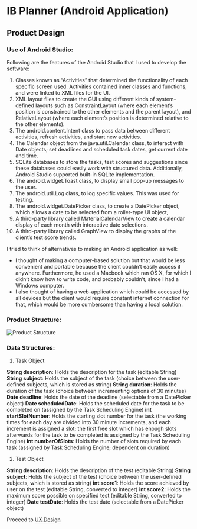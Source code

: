 # IB Planner (Android Application)

## Product Design

### Use of Android Studio:

Following are the features of the Android Studio that I used to develop the software:

1. Classes known as “Activities” that determined the functionality of each specific
screen used. Activities contained inner classes and functions, and were linked to
XML files for the UI.
2. XML layout files to create the GUI using different kinds of system-defined layouts
such as ConstraintLayout (where each element’s position is constrained to the other
elements and the parent layout), and RelativeLayout (where each element’s
position is determined relative to the other elements).
3. The android.content.Intent class to pass data between different activities, refresh
activities, and start new activities.
4. The Calendar object from the java.util.Calendar class, to interact with Date objects;
set deadlines and scheduled task dates, get current date and time.
5. SQLite databases to store the tasks, test scores and suggestions since these
databases could easily work with structured data. Additionally, Android Studio
supported built-in SQLite implementation.
6. The android.widget.Toast class, to display small pop-up messages to the user.
7. The android.util.Log class, to log specific values. This was used for testing.
8. The android.widget.DatePicker class, to create a DatePicker object, which allows a
date to be selected from a roller-type UI object,
9. A third-party library called MaterialCalendarView to create a calendar display of
each month with interactive date selections.
10. A third-party library called GraphView to display the graphs of the client’s test
score trends.

I tried to think of alternatives to making an Android application as well:

* I thought of making a computer-based solution but that would be less convenient and
portable because the client couldn’t easily access it anywhere. Furthermore, he used a Macbook which ran OS X, for which I didn’t know how to write code, and probably
couldn’t, since I had a Windows computer.
* I also thought of having a web-application which could be accessed by all devices but the client would require constant internet connection for that, which would be more cumbersome than having a local solution.

### Product Structure:

![Product Structure](/images/B0_Structure.png)

### Data Structures:

1. Task Object

**String description**: Holds the description for the task (editable String)
**String subject**: Holds the subject of the task (choice between the user-defined subjects,
which is stored as string)
**String duration**: Holds the duration of the task (choice between incrementing options of 30
minutes)
**Date deadline**: Holds the date of the deadline (selectable from a DatePicker object)
**Date scheduledDate**: Holds the scheduled date for the task to be completed on (assigned by the Task Scheduling Engine)
**int startSlotNumber**: Holds the starting slot number for the task (the working times for each
day are divided into 30 minute increments, and each increment is assigned a slot; the first free
slot which has enough slots afterwards for the task to be completed is assigned by the Task
Scheduling Engine)
**int numberOfSlots**: Holds the number of slots required by each task (assigned by Task
Scheduling Engine; dependent on duration)

2. Test Object

**String description**: Holds the description of the test (editable String)
**String subject**: Holds the subject of the test (choice between the user-defined subjects, which
is stored as string)
**int score1**: Holds the score achieved by user on the test (editable String, converted to integer)
**int score2**: Holds the maximum score possible on specified test (editable String, converted to
integer)
**Date testDate**: Holds the test date (selectable from a DatePicker object)

Proceed to [UX Design](/Page_B1)

